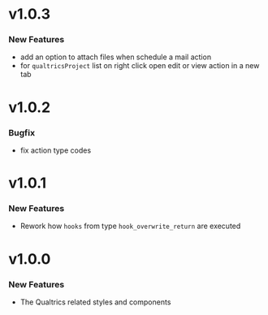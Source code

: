 # v1.0.3
### New Features
 - add an option to attach files when schedule a mail action
 - for `qualtricsProject` list on right click open edit or view action in a new tab

# v1.0.2
### Bugfix
 - fix action type codes

# v1.0.1

### New Features

 - Rework how `hooks`  from type `hook_overwrite_return` are executed

# v1.0.0

### New Features

 - The Qualtrics related styles and components

